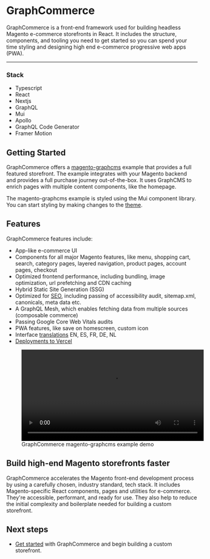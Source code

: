 # GraphCommerce

GraphCommerce is a front-end framework used for building headless Magento
e-commerce storefronts in React. It includes the structure, components, and
tooling you need to get started so you can spend your time styling and designing
high end e-commerce progressive web apps (PWA).

---

### Stack

- Typescript
- React
- Nextjs
- GraphQL
- Mui
- Apollo
- GraphQL Code Generator
- Framer Motion

## Getting Started

GraphCommerce offers a [magento-graphcms](./getting-started/overview.md) example
that provides a full featured storefront. The example integrates with your
Magento backend and provides a full purchase journey out-of-the-box. It uses
GraphCMS to enrich pages with multiple content components, like the homepage.

The magento-graphcms example is styled using the Mui component library. You can
start styling by making changes to the [theme](./framework/theming.md).

## Features

GraphCommerce features include:

- App-like e-commerce UI
- Components for all major Magento features, like menu, shopping cart, search,
  category pages, layered navigation, product pages, account pages, checkout
- Optimized frontend performance, including bundling, image optimization, url
  prefetching and CDN caching
- Hybrid Static Site Generation (SSG)
- Optimized for [SEO](./framework/seo.md), including passing of accessibility
  audit, sitemap.xml, canonicals, meta data etc.
- A GraphQL Mesh, which enables fetching data from multiple sources (composable
  commerce)
- Passing Google Core Web Vitals audits
- PWA features, like save on homescreen, custom icon
- Interface [translations]() EN, ES, FR, DE, NL
- [Deployments to Vercel](./deployment.md)

<figure>
  <video width="480" style="min-width:100%; aspect-ratio: 9:6" controls>
    <source src="https://cdn-std.droplr.net/files/acc_857465/ZCLvZ7" type="video/mp4">
  Your browser does not support the video tag.
  </video>
 <figcaption>GraphCommerce magento-graphcms example demo</figcaption>
</figure>

## Build high-end Magento storefronts faster

GraphCommerce accelerates the Magento front-end development process by using a
carefully chosen, industry standard, tech stack. It includes Magento-specific
React components, pages and utilities for e-commerce. They're accessible,
performant, and ready for use. They also help to reduce the initial complexity
and boilerplate needed for building a custom storefront.

## Next steps

- [Get started](./getting-started/create.md) with GraphCommerce and begin
  building a custom storefront.

